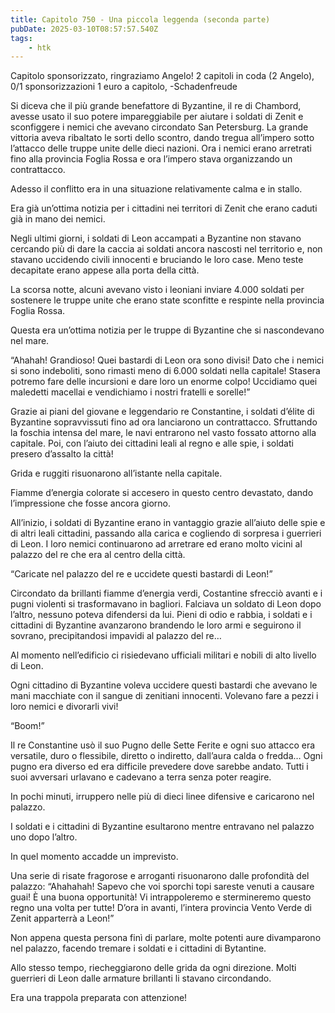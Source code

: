 ```yaml
---
title: Capitolo 750 - Una piccola leggenda (seconda parte)
pubDate: 2025-03-10T08:57:57.540Z
tags:
    - htk
---
```



Capitolo sponsorizzato, ringraziamo Angelo!
2 capitoli in coda (2 Angelo),
0/1 sponsorizzazioni 1 euro a capitolo,
-Schadenfreude


Si diceva che il più grande benefattore di Byzantine, il re di Chambord, avesse usato il suo potere impareggiabile per aiutare i soldati di Zenit e sconfiggere i nemici che avevano circondato San Petersburg.
La grande vittoria aveva ribaltato le sorti dello scontro, dando tregua all’impero sotto l’attacco delle truppe unite delle dieci nazioni. Ora i nemici erano arretrati fino alla provincia Foglia Rossa e ora l’impero stava organizzando un contrattacco.


Adesso il conflitto era in una situazione relativamente calma e in stallo.


Era già un’ottima notizia per i cittadini nei territori di Zenit che erano caduti già in mano dei nemici.


Negli ultimi giorni, i soldati di Leon accampati a Byzantine non stavano cercando più di dare la caccia ai soldati ancora nascosti nel territorio e, non stavano uccidendo civili innocenti e bruciando le loro case. Meno teste decapitate erano appese alla porta della città.

La scorsa notte, alcuni avevano visto i leoniani inviare 4.000 soldati per sostenere le truppe unite che erano state sconfitte e respinte nella provincia Foglia Rossa.


Questa era un’ottima notizia per le truppe di Byzantine che si nascondevano nel mare.


“Ahahah! Grandioso! Quei bastardi di Leon ora sono divisi! Dato che i nemici si sono indeboliti, sono rimasti meno di 6.000 soldati nella capitale! Stasera potremo fare delle incursioni e dare loro un enorme colpo! Uccidiamo quei maledetti macellai e vendichiamo i nostri fratelli e sorelle!”


Grazie ai piani del giovane e leggendario re Constantine, i soldati d’élite di Byzantine sopravvissuti fino ad ora lanciarono un contrattacco. Sfruttando la foschia intensa del mare, le navi entrarono nel vasto fossato attorno alla capitale. Poi, con l’aiuto dei cittadini leali al regno e alle spie, i soldati presero d’assalto la città!


Grida e ruggiti risuonarono all’istante nella capitale.


Fiamme d’energia colorate si accesero in questo centro devastato, dando l’impressione che fosse ancora giorno.


All’inizio, i soldati di Byzantine erano in vantaggio grazie all’aiuto delle spie e di altri leali cittadini, passando alla carica e cogliendo di sorpresa i guerrieri di Leon. I loro nemici continuarono ad arretrare ed erano molto vicini al palazzo del re che era al centro della città.

“Caricate nel palazzo del re e uccidete questi bastardi di Leon!”


Circondato da brillanti fiamme d’energia verdi, Costantine sfrecciò avanti e i pugni violenti si trasformavano in bagliori. Falciava un soldato di Leon dopo l’altro, nessuno poteva difendersi da lui. Pieni di odio e rabbia, i soldati e i cittadini di Byzantine avanzarono brandendo le loro armi e seguirono il sovrano, precipitandosi impavidi al palazzo del re…


Al momento nell’edificio ci risiedevano ufficiali militari e nobili di alto livello di Leon.


Ogni cittadino di Byzantine voleva uccidere questi bastardi che avevano le mani macchiate con il sangue di zenitiani innocenti. Volevano fare a pezzi i loro nemici e divorarli vivi!


“Boom!”


Il re Constantine usò il suo Pugno delle Sette Ferite e ogni suo attacco era versatile, duro o flessibile, diretto o indiretto, dall’aura calda o fredda… Ogni pugno era diverso ed era difficile prevedere dove sarebbe andato. Tutti i suoi avversari urlavano e cadevano a terra senza poter reagire.


In pochi minuti, irruppero nelle più di dieci linee difensive e caricarono nel palazzo.


I soldati e i cittadini di Byzantine esultarono mentre entravano nel palazzo uno dopo l’altro.


In quel momento accadde un imprevisto.


Una serie di risate fragorose e arroganti risuonarono dalle profondità del palazzo: “Ahahahah! Sapevo che voi sporchi topi sareste venuti a causare guai! È una buona opportunità! Vi intrappoleremo e stermineremo questo regno una volta per tutte! D’ora in avanti, l’intera provincia Vento Verde di Zenit apparterrà a Leon!”


Non appena questa persona finì di parlare, molte potenti aure divamparono nel palazzo, facendo tremare i soldati e i cittadini di Bytantine.


Allo stesso tempo, riecheggiarono delle grida da ogni direzione. Molti guerrieri di Leon dalle armature brillanti li stavano circondando.


Era una trappola preparata con attenzione!


